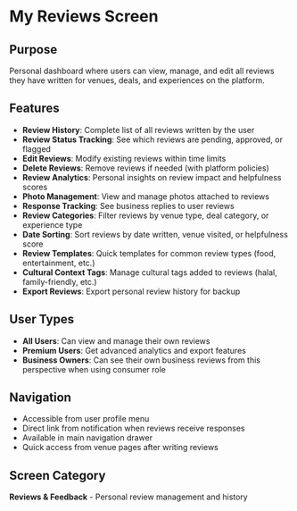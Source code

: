 # My Reviews Screen

## Purpose
Personal dashboard where users can view, manage, and edit all reviews they have written for venues, deals, and experiences on the platform.

## Features
- **Review History**: Complete list of all reviews written by the user
- **Review Status Tracking**: See which reviews are pending, approved, or flagged
- **Edit Reviews**: Modify existing reviews within time limits
- **Delete Reviews**: Remove reviews if needed (with platform policies)
- **Review Analytics**: Personal insights on review impact and helpfulness scores
- **Photo Management**: View and manage photos attached to reviews
- **Response Tracking**: See business replies to user reviews
- **Review Categories**: Filter reviews by venue type, deal category, or experience type
- **Date Sorting**: Sort reviews by date written, venue visited, or helpfulness score
- **Review Templates**: Quick templates for common review types (food, entertainment, etc.)
- **Cultural Context Tags**: Manage cultural tags added to reviews (halal, family-friendly, etc.)
- **Export Reviews**: Export personal review history for backup

## User Types
- **All Users**: Can view and manage their own reviews
- **Premium Users**: Get advanced analytics and export features
- **Business Owners**: Can see their own business reviews from this perspective when using consumer role

## Navigation
- Accessible from user profile menu
- Direct link from notification when reviews receive responses
- Available in main navigation drawer
- Quick access from venue pages after writing reviews

## Screen Category
**Reviews & Feedback** - Personal review management and history